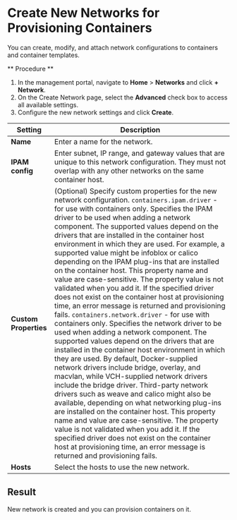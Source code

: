 # Create New Networks for Provisioning Containers #

You can create, modify, and attach network configurations to containers and container templates.

** Procedure **

1. In the management portal, navigate to **Home** > **Networks** and click **+ Network**.
2. On the Create Network page, select the **Advanced** check box to access all available settings.
3. Configure the new network settings and click **Create**.

Setting | Description
------------ | -------------
**Name** | Enter a name for the network.
**IPAM config** | Enter subnet, IP range, and gateway values that are unique to this network configuration. They must not overlap with any other networks on the same container host.
**Custom Properties** | (Optional) Specify custom properties for the new network configuration.  `containers.ipam.driver` - for use with containers only. Specifies the IPAM driver to be used when adding a network component. The supported values depend on the drivers that are installed in the container host environment in which they are used. For example, a supported value might be infoblox or calico depending on the IPAM plug-ins that are installed on the container host. This property name and value are case-sensitive. The property value is not validated when you add it. If the specified driver does not exist on the container host at provisioning time, an error message is returned and provisioning fails. `containers.network.driver` - for use with containers only. Specifies the network driver to be used when adding a network component. The supported values depend on the drivers that are installed in the container host environment in which they are used. By default, Docker-supplied network drivers include bridge, overlay, and macvlan, while VCH-supplied network drivers include the bridge driver. Third-party network drivers such as weave and calico might also be available, depending on what networking plug-ins are installed on the container host. This property name and value are case-sensitive. The property value is not validated when you add it. If the specified driver does not exist on the container host at provisioning time, an error message is returned and provisioning fails. 
**Hosts** | Select the hosts to use the new network.

## Result

New network is created and you can provision containers on it.